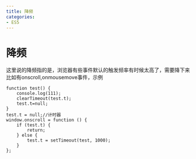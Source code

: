 ```yaml
---
title: 降频
categories: 
- ES5
---
```


# 降频
这里说的降频指的是，浏览器有些事件默认的触发频率有时候太高了，需要降下来
比如有onscroll,onmousemove事件，示例
```
function test() {
    console.log(111);
    clearTimeout(test.t);
    test.t=null;
}
test.t = null;//计时器
window.onscroll = function () {
    if (test.t) {
        return;
    } else {
        test.t = setTimeout(test, 1000);
    }
};
```